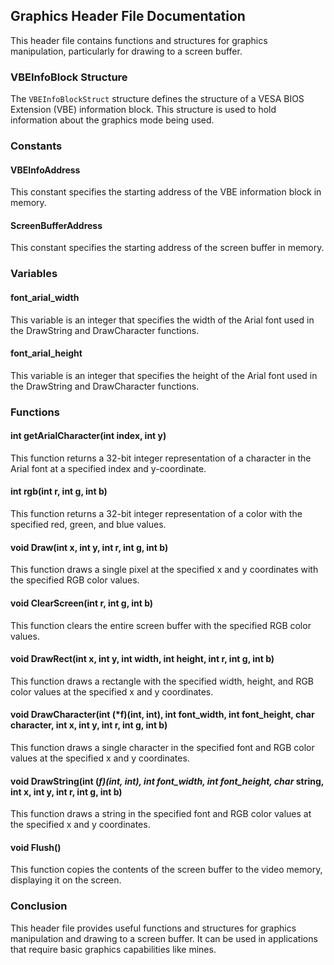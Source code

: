 Graphics Header File Documentation
----------------------------------

This header file contains functions and structures for graphics manipulation, particularly for drawing to a screen buffer.

### VBEInfoBlock Structure

The `VBEInfoBlockStruct` structure defines the structure of a VESA BIOS Extension (VBE) information block. This structure is used to hold information about the graphics mode being used.

### Constants

#### VBEInfoAddress

This constant specifies the starting address of the VBE information block in memory.

#### ScreenBufferAddress

This constant specifies the starting address of the screen buffer in memory.

### Variables

#### font\_arial\_width

This variable is an integer that specifies the width of the Arial font used in the DrawString and DrawCharacter functions.

#### font\_arial\_height

This variable is an integer that specifies the height of the Arial font used in the DrawString and DrawCharacter functions.

### Functions

#### int getArialCharacter(int index, int y)

This function returns a 32-bit integer representation of a character in the Arial font at a specified index and y-coordinate.

#### int rgb(int r, int g, int b)

This function returns a 32-bit integer representation of a color with the specified red, green, and blue values.

#### void Draw(int x, int y, int r, int g, int b)

This function draws a single pixel at the specified x and y coordinates with the specified RGB color values.

#### void ClearScreen(int r, int g, int b)

This function clears the entire screen buffer with the specified RGB color values.

#### void DrawRect(int x, int y, int width, int height, int r, int g, int b)

This function draws a rectangle with the specified width, height, and RGB color values at the specified x and y coordinates.

#### void DrawCharacter(int (\*f)(int, int), int font\_width, int font\_height, char character, int x, int y, int r, int g, int b)

This function draws a single character in the specified font and RGB color values at the specified x and y coordinates.

#### void DrawString(int (_f)(int, int), int font\_width, int font\_height, char_ string, int x, int y, int r, int g, int b)

This function draws a string in the specified font and RGB color values at the specified x and y coordinates.

#### void Flush()

This function copies the contents of the screen buffer to the video memory, displaying it on the screen.

### Conclusion

This header file provides useful functions and structures for graphics manipulation and drawing to a screen buffer. It can be used in applications that require basic graphics capabilities like mines.